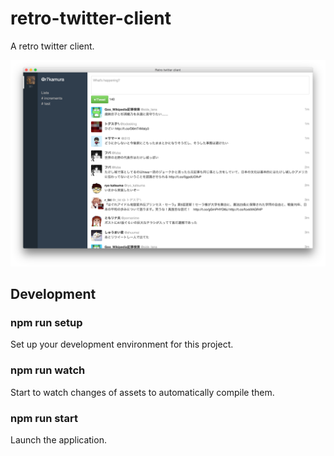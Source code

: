 # retro-twitter-client
A retro twitter client.

![](/screenshots/preview9.png)

## Development
### npm run setup
Set up your development environment for this project.

### npm run watch
Start to watch changes of assets to automatically compile them.

### npm run start
Launch the application.
